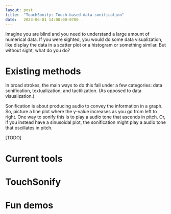 ```yaml
---
layout: post
title:  "TouchSonify: Touch-based data sonification"
date:   2023-06-01 14:00:00-0700
---
```


Imagine you are blind and you need to understand a large amount of numerical data. If you were sighted, you would do some data visualization, like display the data in a scatter plot or a histogram or something similar. But without sight, what do you do?

# Existing methods

In broad strokes, the main ways to do this fall under a few categories: data sonification, textualization, and tactilization. (As opposed to data visualization.) 

Sonification is about producing audio to convey the information in a graph. So, picture a line plot where the y-value increases as you go from left to right. One way to sonify this is to play a audio tone that ascends in pitch. Or, if you instead have a sinusoidal plot, the sonification might play a audio tone that oscillates in pitch.

[TODO]

# Current tools

# TouchSonify

# Fun demos
